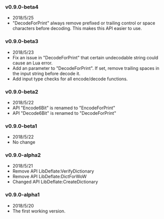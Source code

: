 ### v0.9.0-beta4
* 2018/5/25
* "DecodeForPrint" always remove prefixed or trailing control or space characters before decoding. This makes this API easier to use.

### v0.9.0-beta3
* 2018/5/23
* Fix an issue in "DecodeForPrint" that certain undecodable string
  could cause an Lua error.
* Add an parameter to "DecodeForPrint". If set, remove trailing spaces in the
input string before decode it.
* Add input type checks for all encode/decode functions.

### v0.9.0-beta2

* 2018/5/22
* API "Encode6Bit" is renamed to "EncodeForPrint"
* API "Decode6Bit" is renamed to "DecodeForPrint"

### v0.9.0-beta1

* 2018/5/22
* No change

### v0.9.0-alpha2

* 2018/5/21
* Remove API LibDeflate:VerifyDictionary
* Remove API LibDeflate:DictForWoW
* Changed API LibDeflate:CreateDictionary

### v0.9.0-alpha1

* 2018/5/20
* The first working version.